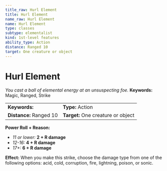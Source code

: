 ```yaml
---
title_raw: Hurl Element
title: Hurl Element
name_raw: Hurl Element
name: Hurl Element
type: classes
subtype: elementalist
kind: 1st-level features
ability_type: Action
distance: Ranged 10
target: One creature or object
---
```


# Hurl Element

*You cast a ball of elemental energy at an unsuspecting foe.* **Keywords:** Magic, Ranged, Strike

|                         |                                    |
| :---------------------- | :--------------------------------- |
| **Keywords:**           | **Type:** Action                   |
| **Distance:** Ranged 10 | **Target:** One creature or object |

**Power Roll + Reason:**

- *11 or lower:* **2 + R damage**
- *12-16:* **4 + R damage**
- *17+:* **6 + R damage**

**Effect:** When you make this strike, choose the damage type from one of the following options: acid, cold, corruption, fire, lightning, poison, or sonic.

